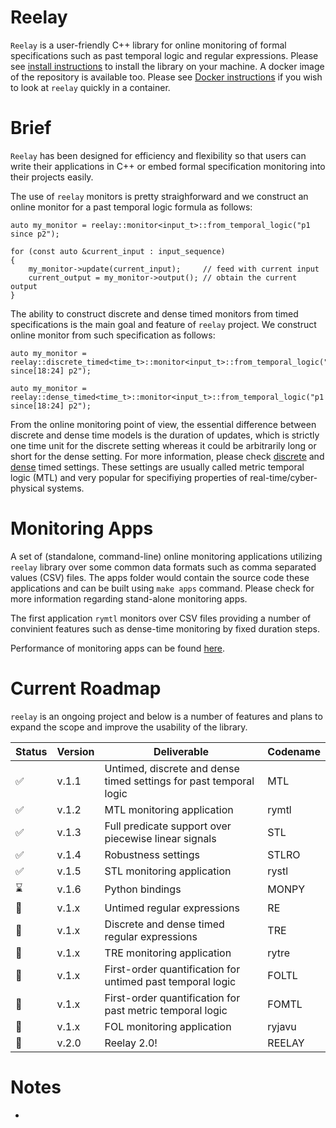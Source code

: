 # Reelay

`Reelay` is a user-friendly C++ library for online monitoring of formal specifications such as past temporal logic and regular expressions. Please see [install instructions](https://github.com/doganulus/reelay/blob/master/INSTALL.md) to install the library on your machine. A docker image of the repository is available too. Please see [Docker instructions](https://github.com/doganulus/reelay/blob/master/docker.md) if you wish to look at `reelay` quickly in a container.

# Brief
`Reelay` has been designed for efficiency and flexibility so that users can write their applications in C++ or embed formal specification monitoring into their projects easily. 

The use of `reelay` monitors is pretty straighforward and we construct an online monitor for a past temporal logic formula as follows: 

	auto my_monitor = reelay::monitor<input_t>::from_temporal_logic("p1 since p2");

	for (const auto &current_input : input_sequence)
	{
		my_monitor->update(current_input);     // feed with current input
		current_output = my_monitor->output(); // obtain the current output
	}

The ability to construct discrete and dense timed monitors from timed specifications is the main goal and feature of `reelay` project. We construct online monitor from such specification as follows:
     
    auto my_monitor = reelay::discrete_timed<time_t>::monitor<input_t>::from_temporal_logic("p1 since[18:24] p2");

    auto my_monitor = reelay::dense_timed<time_t>::monitor<input_t>::from_temporal_logic("p1 since[18:24] p2");

From the online monitoring point of view, the essential difference between discrete and dense time models is the duration of updates, which is strictly one time unit for the discrete setting whereas it could be arbitrarily long or short for the dense setting. For more information, please check [discrete]() and [dense]() timed settings. These settings are usually called metric temporal logic (MTL) and very popular for specifiying properties of real-time/cyber-physical systems.

# Monitoring Apps

A set of (standalone, command-line) online monitoring applications utilizing `reelay` library over some common data formats such as comma separated values (CSV) files. The apps folder would contain the source code these applications and can be built using `make apps` command. Please check for more information regarding stand-alone monitoring apps.

The first application `rymtl` monitors  over CSV files providing a number of convinient features such as dense-time monitoring by fixed duration steps.

Performance of monitoring apps can be found [here](https://github.com/doganulus/reelay/blob/master/docs/performance.md).

# Current Roadmap

`reelay` is an ongoing project and below is a number of features and plans to expand the scope and improve the usability of the library.

| Status | Version | Deliverable | Codename |
|-|---------|-------------|----------|
|✅| v.1.1 | Untimed, discrete and dense timed settings for past temporal logic | MTL
|✅| v.1.2 | MTL monitoring application | rymtl
|✅| v.1.3 | Full predicate support over piecewise linear signals | STL
|✅| v.1.4 | Robustness settings | STLRO
|✅| v.1.5 | STL monitoring application | rystl
|⌛| v.1.6 | Python bindings | MONPY
|🤞| v.1.x | Untimed regular expressions | RE
|🤞| v.1.x | Discrete and dense timed regular expressions | TRE
|🤞| v.1.x | TRE monitoring application | rytre
|🤞| v.1.x | First-order quantification for untimed past temporal logic | FOLTL
|🤞| v.1.x | First-order quantification for past metric temporal logic | FOMTL
|🤞| v.1.x | FOL monitoring application | ryjavu |
|🤞| v.2.0 | Reelay 2.0! | REELAY

# Notes

* 